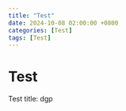 ```yaml
---
title: "Test"
date: 2024-10-08 02:00:00 +0800
categories: [Test]
tags: [Test]
---
```


# Test

Test
title: dgp
